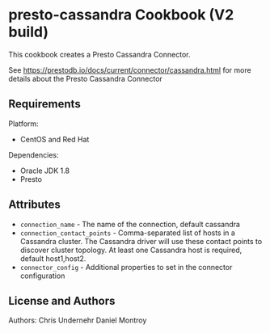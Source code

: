 presto-cassandra Cookbook (V2 build)
====================================
This cookbook creates a Presto Cassandra Connector.

See https://prestodb.io/docs/current/connector/cassandra.html for more details about the Presto Cassandra Connector

Requirements
------------
Platform:

* CentOS and Red Hat

Dependencies:

* Oracle JDK 1.8
* Presto


Attributes
----------
* `connection_name` - The name of the connection, default cassandra
* `connection_contact_points` - Comma-separated list of hosts in a Cassandra cluster. The Cassandra driver will use these contact points to discover cluster topology. At least one Cassandra host is required, default host1,host2.
* `connector_config` - Additional properties to set in the connector configuration

License and Authors
-------------------
Authors:
Chris Undernehr
Daniel Montroy
